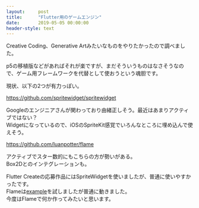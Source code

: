 ```yaml
---
layout:     post
title:      "Flutter用のゲームエンジン"
date:       2019-05-05 00:00:00
header-style: text
---
```

Creative Coding、Generative Artみたいなものをやりたかったので調べました。

p5の移植版などがあればそれが楽ですが、まだそういうものはなさそうなので、ゲーム用フレームワークを代替として使おうという魂胆です。

現状、以下の2つが有力っぽい。

<https://github.com/spritewidget/spritewidget>

Googleのエンジニアさんが関わっており由緒正しそう。最近はあまりアクティブではない？  
Widgetになっているので、iOSのSpriteKit感覚でいろんなところに埋め込んで使えそう。

<https://github.com/luanpotter/flame>

アクティブでスター数的にもこちらの方が勢いがある。  
Box2Dとのインテグレーションも。

Flutter Createの応募作品にはSpriteWidgetを使いましたが、普通に使いやすかったです。  
Flameは[example](https://github.com/luanpotter/flame/tree/master/example)を試しましたが普通に動きました。  
今度はFlameで何か作ってみたいと思います。





